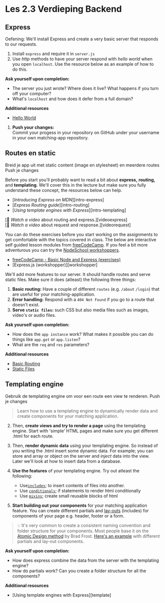 # Les 2.3 Verdieping Backend
## Express
Oefening:
We'll install Express and create a very basic server that responds to our requests. 

1. Install `express` and require it in `server.js`
2. Use _http_ methods to have your server respond with _hello world_ when you open `localhost`. Use the resource below as an example of how to do this.

**Ask yourself upon completion:**
* The server you just wrote? Where does it live? What happens if you turn off your computer?
* What's `localhost` and how does it defer from a full domain?

**Additional resources**
* [Hello World](https://expressjs.com/en/starter/hello-world.html)

1. **Push your changes:**  
Commit your progess in your repository on GitHub under your username in your own matching-app repository.  

## Routes en static
Breid je app uit met static content (image en stylesheet) en meerdere routes
Push je changes

Before you start you'll probably want to read a bit about **express,** **routing,** and **templating**. We'll cover this in the lecture but make sure you fully understand these concept, the resources below can help.

* [_Introducing Express on MDN_][intro-express]
* [_Express Routing guide_][intro-routing]
* [_Using template engines with Express_][intro-templating]

[🎦 _Watch a video_ about routing and express.][videoexpress]  
[🎦 _Watch a video_ about request and response.][videorequest]

You can do these exercises before you start working on the assignments to get comfortable with the topics covered in class. The below are interactive self guided lesson modules from [freeCodeCamp](https://www.freecodecamp.org). If you feel a bit more adventurous you can try the [NodeSchool workshoppers](https://nodeschool.io).

* [freeCodeCamp - Basic Node and Express (exercises)](https://www.freecodecamp.org/learn/back-end-development-and-apis/#basic-node-and-express)
* [Express.js (workshopper)][workshopper]

We'll add more features to our server. It should handle routes and serve static files. Make sure it does (atleast) the following three things:

1. **Basic routing:** Have a couple of different `routes` (e.g. `/about` `/login`) that are useful for your matching-application.
2. **Error handling:** Respond with a `404 Not Found` if you go to a route that doesn't exist.
3. **Serve `static files`:** such CSS but also media files such as images, video's or audio files.

**Ask yourself upon completion:**
* How does the `app instance` work? What makes it possible you can do things like `app.get` or `app.listen`?
* What are the `req` and `res` parameters?

**Additional resources**
* [Basic Routing](https://expressjs.com/en/starter/basic-routing.html)
* [Static Files](https://expressjs.com/en/starter/static-files.html)

## Templating engine
Gebruik de templating engine om voor een route een view te renderen.
Push je changes
> Learn how to use a templating engine to dynamically render data and create components for your matching application.
> 
   
2. Then, **create views and try to render a page** using the templating engine. Start with 'simple' HTML pages and make sure you get different .html for each route.

3. Then, **render dynamic data** using your templating engine. So instead of you writing the .html insert some dynamic data. For example; you can store and array or object on the server and _inject_ data into the view. Later we'll look at how to insert data from a database.
  
4. **Use the features** of your templating engine. Try out atleast the following:
   * Use[`includes`](https://ejs.co/#includes); to insert contents of files into another.
   * Use [`conditionals`](https://pugjs.org/language/conditionals.html); if statements to render html conditionally
   * Use [`mixins`](https://pugjs.org/language/mixins.html); create small reusable blocks of html

5. **Start building out your components** for your matching application feature. You can create different partials and [lay-outs](https://pugjs.org/language/inheritance.html) (includes) for components of your page e.g. header, footer or a form.

> 💡 It's very common to create a consistent naming convention and folder structure for your components. Most people base it on the [Atomic Design method](https://atomicdesign.bradfrost.com/chapter-2/) by Brad Frost. [Here's an example](https://github.com/iSirThijs/Player2) with different partials and lay-out components.

**Ask yourself upon completion:**
* How does express combine the data from the server with the templating engine?
* How do partials work? Can you create a folder structure for all the components?

**Additional resources**
* [Using template engines with Express][template]
